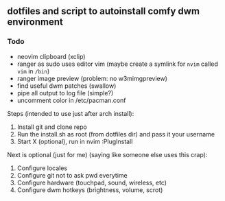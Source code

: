 ## dotfiles and script to autoinstall comfy dwm environment

### Todo
* neovim clipboard (xclip)
* ranger as sudo uses editor vim (maybe create a symlink for `nvim` called `vim` in `/bin`)
* ranger image preview (problem: no w3mimgpreview)
* find useful dwm patches (swallow)
* pipe all output to log file (simple?)
* uncomment color in /etc/pacman.conf

Steps (intended to use just after arch install):
1. Install git and clone repo
1. Run the install.sh as root (from dotfiles dir) and pass it your username
1. Start X (optional), run in nvim :PlugInstall

Next is optional (just for me) (saying like someone else uses this crap):
1. Configure locales
1. Configure git not to ask pwd everytime
1. Configure hardware (touchpad, sound, wireless, etc)
1. Configure dwm hotkeys (brightness, volume, scrot)

